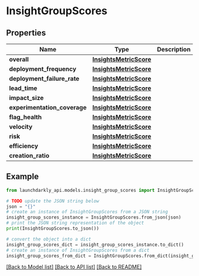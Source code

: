 # InsightGroupScores


## Properties

Name | Type | Description | Notes
------------ | ------------- | ------------- | -------------
**overall** | [**InsightsMetricScore**](InsightsMetricScore.md) |  | 
**deployment_frequency** | [**InsightsMetricScore**](InsightsMetricScore.md) |  | 
**deployment_failure_rate** | [**InsightsMetricScore**](InsightsMetricScore.md) |  | 
**lead_time** | [**InsightsMetricScore**](InsightsMetricScore.md) |  | 
**impact_size** | [**InsightsMetricScore**](InsightsMetricScore.md) |  | 
**experimentation_coverage** | [**InsightsMetricScore**](InsightsMetricScore.md) |  | 
**flag_health** | [**InsightsMetricScore**](InsightsMetricScore.md) |  | 
**velocity** | [**InsightsMetricScore**](InsightsMetricScore.md) |  | 
**risk** | [**InsightsMetricScore**](InsightsMetricScore.md) |  | 
**efficiency** | [**InsightsMetricScore**](InsightsMetricScore.md) |  | 
**creation_ratio** | [**InsightsMetricScore**](InsightsMetricScore.md) |  | [optional] 

## Example

```python
from launchdarkly_api.models.insight_group_scores import InsightGroupScores

# TODO update the JSON string below
json = "{}"
# create an instance of InsightGroupScores from a JSON string
insight_group_scores_instance = InsightGroupScores.from_json(json)
# print the JSON string representation of the object
print(InsightGroupScores.to_json())

# convert the object into a dict
insight_group_scores_dict = insight_group_scores_instance.to_dict()
# create an instance of InsightGroupScores from a dict
insight_group_scores_from_dict = InsightGroupScores.from_dict(insight_group_scores_dict)
```
[[Back to Model list]](../README.md#documentation-for-models) [[Back to API list]](../README.md#documentation-for-api-endpoints) [[Back to README]](../README.md)


